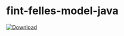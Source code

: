 # fint-felles-model-java

[ ![Download](https://api.bintray.com/packages/fint/maven/fint-felles-model-java/images/download.svg) ](https://bintray.com/fint/maven/fint-felles-model-java/_latestVersion)